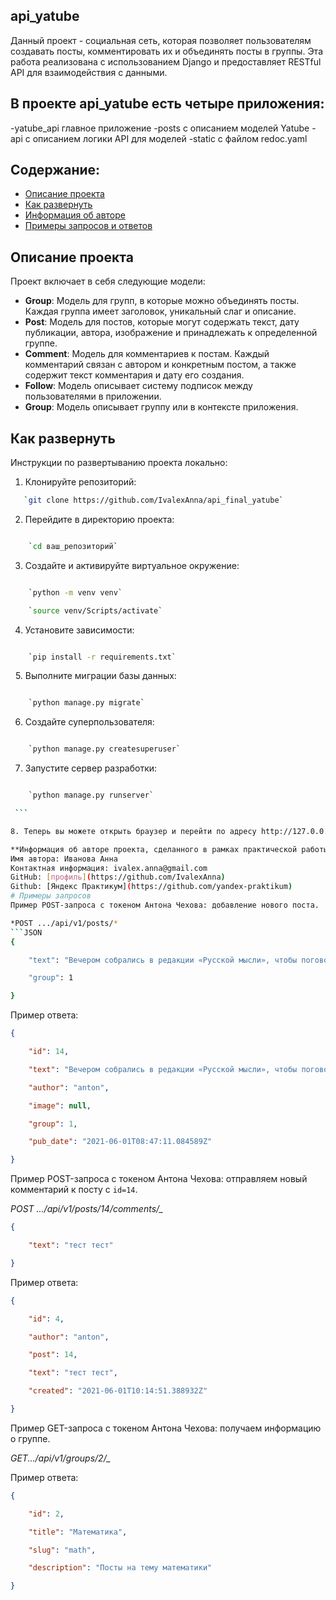 ## api_yatube
Данный проект - социальная сеть, которая позволяет пользователям создавать посты, комментировать их и объединять посты в группы. Эта работа реализована с использованием Django и предоставляет RESTful API для взаимодействия с данными.
## В проекте api_yatube есть четыре приложения:
-yatube_api главное приложение
-posts с описанием моделей Yatube
-api с описанием логики API для моделей
-static с файлом redoc.yaml

## Содержание:
- [Описание проекта](#описание-проекта)
- [Как развернуть](#как-развернуть)
- [Информация об авторе](#информация-об-авторе)
- [Примеры запросов и ответов](#примеры-запросов-и-ответов)
## Описание проекта
Проект включает в себя следующие модели:
- **Group**: Модель для групп, в которые можно объединять посты. Каждая группа имеет заголовок, уникальный слаг и описание.
- **Post**: Модель для постов, которые могут содержать текст, дату публикации, автора, изображение и принадлежать к определенной группе.
- **Comment**: Модель для комментариев к постам. Каждый комментарий связан с автором и конкретным постом, а также содержит текст комментария и дату его создания.
- **Follow**: Модель описывает систему подписок между пользователями в приложении.
- **Group**: Модель описывает группу или в контексте приложения.
## Как развернуть
Инструкции по развертыванию проекта локально:
1. Клонируйте репозиторий:
```bash
   `git clone https://github.com/IvalexAnna/api_final_yatube`
```

2. Перейдите в директорию проекта:
```bash

    `cd ваш_репозиторий`

```

3. Cоздайте и активируйте виртуальное окружение:

```bash

    `python -m venv venv`

    `source venv/Scripts/activate`

```

4. Установите зависимости:
```bash

    `pip install -r requirements.txt`

```
  
5. Выполните миграции базы данных:
```bash

    `python manage.py migrate`

```

6. Создайте суперпользователя:
```bash

    `python manage.py createsuperuser`

```

7. Запустите сервер разработки:
```bash

    `python manage.py runserver`

 ```

8. Теперь вы можете открыть браузер и перейти по адресу http://127.0.0.1:8000/.

**Информация об авторе проекта, сделанного в рамках практической работы Яндекс Практикума:**
Имя автора: Иванова Анна
Контактная информация: ivalex.anna@gmail.com
GitHub: [профиль](https://github.com/IvalexAnna)
Github: [Яндекс Практикум](https://github.com/yandex-praktikum)
# Примеры запросов
Пример POST-запроса с токеном Антона Чехова: добавление нового поста.

*POST .../api/v1/posts/*
```JSON
{

    "text": "Вечером собрались в редакции «Русской мысли», чтобы поговорить о народном театре. Проект Шехтеля всем нравится.",

    "group": 1

}
```

Пример ответа:
```JSON
{

    "id": 14,

    "text": "Вечером собрались в редакции «Русской мысли», чтобы поговорить о народном театре. Проект Шехтеля всем нравится.",

    "author": "anton",

    "image": null,

    "group": 1,

    "pub_date": "2021-06-01T08:47:11.084589Z"

}
```

Пример POST-запроса с токеном Антона Чехова: отправляем новый комментарий к посту с `id=14`.

*POST .../api/v1/posts/14/comments/_*
```JSON
{

    "text": "тест тест"

}
```

Пример ответа:
```JSON
{

    "id": 4,

    "author": "anton",

    "post": 14,

    "text": "тест тест",

    "created": "2021-06-01T10:14:51.388932Z"

}
```

Пример GET-запроса с токеном Антона Чехова: получаем информацию о группе.

*GET.../api/v1/groups/2/_* 

Пример ответа:
```JSON
{

    "id": 2,

    "title": "Математика",

    "slug": "math",

    "description": "Посты на тему математики"

}
```